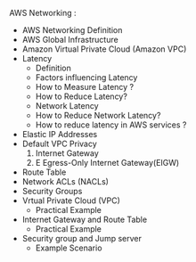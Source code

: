 AWS Networking :
 * AWS Networking Definition
 * AWS Global Infrastructure
 * Amazon Virtual Private Cloud (Amazon VPC)
 * Latency
    * Definition
    * Factors influencing Latency
    * How to Measure Latency ?
    * How to Reduce Latency?
    * Network Latency
    * How to Reduce Network Latency?
    * How to reduce latency in AWS services ?
 * Elastic IP Addresses
 * Default  VPC Privacy
   1.	Internet Gateway
   2.	E Egress-Only Internet Gateway(EIGW)
 * Route Table
 * Network ACLs (NACLs)
 * Security Groups 
 * Vrtual Private Cloud (VPC)
    * Practical Example
 * Internet Gateway and Route Table
    * Practical Example
 * Security group and Jump server
    * Example Scenario
